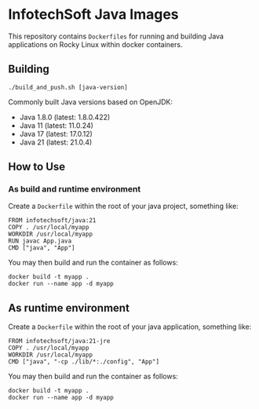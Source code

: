 InfotechSoft Java Images
========================

This repository contains `Dockerfiles` for running and building Java applications on Rocky Linux within docker containers.

## Building


`./build_and_push.sh [java-version]`

Commonly built Java versions based on OpenJDK:
* Java 1.8.0 (latest: 1.8.0.422)
* Java 11 (latest: 11.0.24)
* Java 17 (latest: 17.0.12)
* Java 21 (latest: 21.0.4)

## How to Use

### As build and runtime environment

Create a `Dockerfile` within the root of your java project, something like:

    FROM infotechsoft/java:21
    COPY . /usr/local/myapp
    WORKDIR /usr/local/myapp
    RUN javac App.java
    CMD ["java", "App"]

You may then build and run the container as follows:

    docker build -t myapp .
    docker run --name app -d myapp

## As runtime environment

Create a `Dockerfile` within the root of your java application, something like:

    FROM infotechsoft/java:21-jre
    COPY . /usr/local/myapp
    WORKDIR /usr/local/myapp
    CMD ["java", "-cp ./lib/*:./config", "App"]

You may then build and run the container as follows:

    docker build -t myapp .
    docker run --name app -d myapp

